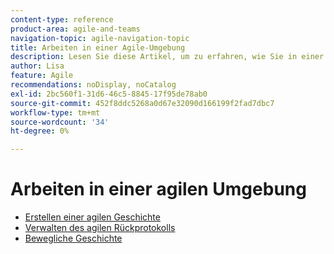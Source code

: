 ```yaml
---
content-type: reference
product-area: agile-and-teams
navigation-topic: agile-navigation-topic
title: Arbeiten in einer Agile-Umgebung
description: Lesen Sie diese Artikel, um zu erfahren, wie Sie in einer agilen Umgebung arbeiten.
author: Lisa
feature: Agile
recommendations: noDisplay, noCatalog
exl-id: 2bc560f1-31d6-46c5-8845-17f95de78ab0
source-git-commit: 452f8ddc5268a0d67e32090d166199f2fad7dbc7
workflow-type: tm+mt
source-wordcount: '34'
ht-degree: 0%

---
```


# Arbeiten in einer agilen Umgebung

* [Erstellen einer agilen Geschichte](../../agile/work-in-an-agile-environment/create-an-agile-story.md)
* [Verwalten des agilen Rückprotokolls](../../agile/work-in-an-agile-environment/manage-the-agile-backlog.md)
* [Bewegliche Geschichte](../../agile/work-in-an-agile-environment/move-an-agile-story.md)
